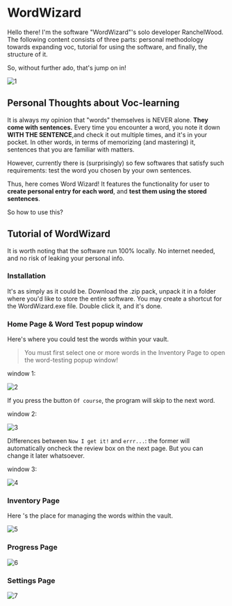 # WordWizard
Hello there! I'm the software "WordWizard"'s solo developer RanchelWood. The following content consists of three parts: personal methodology towards expanding voc, tutorial for using the software, and finally, the structure of it. 

So, without further ado, that's jump on in! 

![1](https://github.com/RanchelWood/WordWizard/assets/108978792/ecb35cf4-2521-4d71-8047-220988b13999)

## Personal Thoughts about Voc-learning

It is always my opinion that "words" themselves is NEVER alone. **They come with sentences.** Every time you encounter a word, you note it down **WITH THE SENTENCE**,and check it out multiple times, and it's in your pocket. In other words, in terms of memorizing (and mastering) it, sentences that you are familiar with matters.

However, currently there is (surprisingly) so few softwares that satisfy such requirements: test the word you chosen by your own sentences. 

Thus, here comes Word Wizard! It features the functionality for user to **create personal entry for each word**, and **test them using the stored sentences**. 

So how to use this? 



## Tutorial of WordWizard

It is worth noting that the software run 100% locally. No internet needed, and no risk of leaking your personal info. 

### Installation

It's as simply as it could be. Download the .zip pack, unpack it in a folder where you'd like to store the entire software. You may create a shortcut for the WordWizard.exe file. Double click it, and it's done. 

### Home Page & Word Test popup window

Here's where you could test the words within your vault. 
> You must first select one or more words in the Inventory Page to open the word-testing popup window!

window 1: 

![2](https://github.com/RanchelWood/WordWizard/assets/108978792/66892d40-6ecf-432c-b63e-fd0b699c25c9)

If you press the button `Of course`, the program will skip to the next word. 

window 2: 

![3](https://github.com/RanchelWood/WordWizard/assets/108978792/d683c6e6-7d45-4149-93df-baffeb6edeea)

Differences between `Now I get it!` and `errr...`: the former will automatically oncheck the review box on the next page. But you can change it later whatsoever. 

window 3: 

![4](https://github.com/RanchelWood/WordWizard/assets/108978792/f5777a0d-682f-4d78-a19d-34f257ecaf6d)

### Inventory Page 

Here 's the place for managing the words within the vault. 

![5](https://github.com/RanchelWood/WordWizard/assets/108978792/1ede8f04-2a6f-4b11-b6e8-af461c9ffe3e)

### Progress Page

![6](https://github.com/RanchelWood/WordWizard/assets/108978792/f5e48557-2f95-4f39-b562-8d6ee6a0beab)

### Settings Page

![7](https://github.com/RanchelWood/WordWizard/assets/108978792/b4d54056-a826-46ce-b074-06739e63d7d6)



